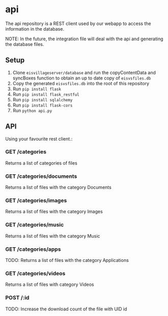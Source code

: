 # api
The api repository is a REST client used by our webapp to access the information in the database.

NOTE: In the future, the integration file will deal with the api and generating the database files. 

## Setup
1. Clone `eisvillageserver/database` and run the copyContentData and syncBoxes function to obtain an up to date copy of `eisvsfiles.db`
2. Copy the generated `eisvsfiles.db` into the root of this repository
3. Run `pip install flask`
4. Run `pip install flask_restful`
5. Run `pip install sqlalchemy`
6. Run `pip install flask-cors`
7. Run `python api.py`

## API
Using your favourite rest client.:
### GET /categories
Returns a list of categories of files
### GET /categories/documents
Returns a list of files with the category Documents
### GET /categories/images
Returns a list of files with the category Images
### GET /categories/music
Returns a list of files with the category Music
### GET /categories/apps
TODO: Returns a list of files with the category Applications
### GET /categories/videos
Returns a list of files with category Videos
### POST /:id
TODO: Increase the download count of the file with UID id
